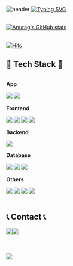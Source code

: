 <!--
**serioushyeon/serioushyeon** is a ✨ _special_ ✨ repository because its `README.md` (this file) appears on your GitHub profile.

Here are some ideas to get you started:

- 🔭 I’m currently working on ...
- 🌱 I’m currently learning ...
- 👯 I’m looking to collaborate on ...
- 🤔 I’m looking for help with ...
- 💬 Ask me about ...
- 📫 How to reach me: ...
- 😄 Pronouns: ...
- ⚡ Fun fact: ...
-->
<div align="left">
  
  ![header](https://capsule-render.vercel.app/api?type=waving&height=150&animation=fadeIn&color=f84994&fontAlignY=40&fontSize=40&fontColor=ffffff)
  [![Typing SVG](https://readme-typing-svg.demolab.com?font=Alkatra&weight=500&size=45&duration=3000&pause=3&color=f84994&center=false&vCenter=false&multiline=true&repeat=false&width=800&height=80&lines=Welcome+to+Jihyeon's+GitHub!👋)](https://git.io/typing-svg)
  <br/><br/>
  
  [![Anurag's GitHub stats](https://github-readme-stats.vercel.app/api?username=serioushyeon&theme=radical&count_private=true)](https://github.com/anuraghazra/github-readme-stats)
  <br/>
  <br/>
  
  [![Hits](https://hits.seeyoufarm.com/api/count/incr/badge.svg?url=https%3A%2F%2Fgithub.com%2Fserioushyeon%2Fserioushyeon&count_bg=%23E10B88&title_bg=%232F2C2C&icon=&icon_color=%23E7E7E7&title=hits&edge_flat=false)](https://hits.seeyoufarm.com)
  <br>
  ## 🔨 Tech Stack 🔨
  <div style="display:flex; flex-direction:column; align-items:flex-start;">
  <!-- App -->
    <p><strong>App</strong></p>
    <div>
      <img src="https://img.shields.io/badge/Kotlin-7F52FF?style=for-the-badge&logo=kotlin&logoColor=white">
      <img src="https://img.shields.io/badge/Swift-F05138?style=for-the-badge&logo=swift&logoColor=white">  
    </div> 
  <!-- Frontend -->
    <p><strong>Frontend</strong></p>
    <div>
      <img src="https://img.shields.io/badge/React-61DAFB?style=for-the-badge&logo=react&logoColor=white">
      <img src="https://img.shields.io/badge/JavaScript-F7DF1E?style=for-the-badge&logo=javascript&logoColor=white">
      <img src="https://img.shields.io/badge/HTML5-E34F26?style=for-the-badge&logo=html5&logoColor=white">
      <img src="https://img.shields.io/badge/CSS3-1572B6?style=for-the-badge&logo=css3&logoColor=white">
    </div>
  <!-- Backend -->
    <p><strong>Backend</strong></p>
    <div>
        <img src="https://img.shields.io/badge/Java-007396?style=for-the-badge&logo=Java&logoColor=white"> 
    </div>
    <!-- Database -->
    <p><strong>Database</strong></p>
    <div>
        <img src="https://img.shields.io/badge/oracle-F80000?style=for-the-badge&logo=oracle&logoColor=white"> 
        <img src="https://img.shields.io/badge/mysql-4479A1?style=for-the-badge&logo=mysql&logoColor=white"> 
        <img src="https://img.shields.io/badge/firebase-FFCA28?style=for-the-badge&logo=firebase&logoColor=white">
    </div>
    <!-- Others -->
    <p><strong>Others</strong></p>
    <div>
      <img src="https://img.shields.io/badge/JAVA-007396?style=for-the-badge&logo=java&logoColor=white">
      <img src="https://img.shields.io/badge/C-A8B9CC?style=for-the-badge&logo=c&logoColor=white">
      <img src="https://img.shields.io/badge/C++-00599C?style=for-the-badge&logo=c++&logoColor=white">
      <img src="https://img.shields.io/badge/python-3776AB?style=for-the-badge&logo=python&logoColor=white"> 
    </div><br>
  </div>

  ## 📞 Contact 📞
  <div style="display:flex; flex-direction:row;">
      <a href="mailto:zz64446949@gmail.com">
          <img src="https://img.shields.io/badge/Gmail-EA4335?style=for-the-badge&logo=Gmail&logoColor=white"> 
      </a>
      <a href="https://www.instagram.com/serious_hy">
          <img src="https://img.shields.io/badge/Instagram-E4405F?style=for-the-badge&logo=Instagram&logoColor=white"> 
      </a>
  </div><br>
    <br/>
  <br/>

  <a href="https://github.com/devxb/gitanimals">
    <img src="https://render.gitanimals.org/farms/serioushyeon"/>
  </a>
  <a href="https://www.gitanimals.org/en_US?utm_medium=image&utm_source=serioushyeon&utm_content=farm">
</a>
  <br/>
  <br/>
</div>
